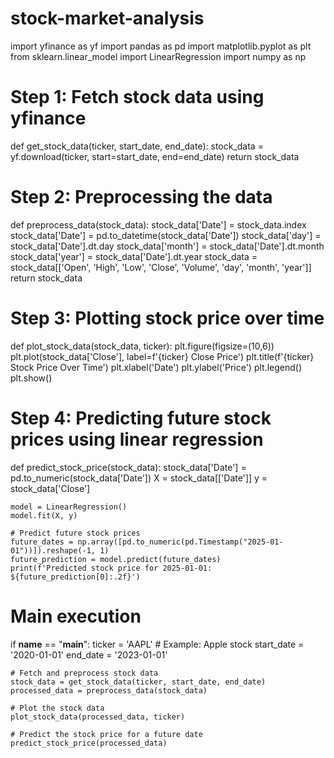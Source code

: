 # stock-market-analysis
import yfinance as yf
import pandas as pd
import matplotlib.pyplot as plt
from sklearn.linear_model import LinearRegression
import numpy as np

# Step 1: Fetch stock data using yfinance
def get_stock_data(ticker, start_date, end_date):
    stock_data = yf.download(ticker, start=start_date, end=end_date)
    return stock_data

# Step 2: Preprocessing the data
def preprocess_data(stock_data):
    stock_data['Date'] = stock_data.index
    stock_data['Date'] = pd.to_datetime(stock_data['Date'])
    stock_data['day'] = stock_data['Date'].dt.day
    stock_data['month'] = stock_data['Date'].dt.month
    stock_data['year'] = stock_data['Date'].dt.year
    stock_data = stock_data[['Open', 'High', 'Low', 'Close', 'Volume', 'day', 'month', 'year']]
    return stock_data

# Step 3: Plotting stock price over time
def plot_stock_data(stock_data, ticker):
    plt.figure(figsize=(10,6))
    plt.plot(stock_data['Close'], label=f'{ticker} Close Price')
    plt.title(f'{ticker} Stock Price Over Time')
    plt.xlabel('Date')
    plt.ylabel('Price')
    plt.legend()
    plt.show()

# Step 4: Predicting future stock prices using linear regression
def predict_stock_price(stock_data):
    stock_data['Date'] = pd.to_numeric(stock_data['Date'])
    X = stock_data[['Date']]
    y = stock_data['Close']
    
    model = LinearRegression()
    model.fit(X, y)
    
    # Predict future stock prices
    future_dates = np.array([pd.to_numeric(pd.Timestamp("2025-01-01"))]).reshape(-1, 1)
    future_prediction = model.predict(future_dates)
    print(f'Predicted stock price for 2025-01-01: ${future_prediction[0]:.2f}')

# Main execution
if __name__ == "__main__":
    ticker = 'AAPL'  # Example: Apple stock
    start_date = '2020-01-01'
    end_date = '2023-01-01'
    
    # Fetch and preprocess stock data
    stock_data = get_stock_data(ticker, start_date, end_date)
    processed_data = preprocess_data(stock_data)
    
    # Plot the stock data
    plot_stock_data(processed_data, ticker)
    
    # Predict the stock price for a future date
    predict_stock_price(processed_data)
